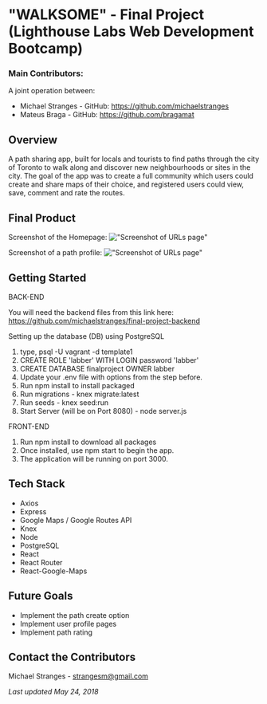 # "WALKSOME" - Final Project (Lighthouse Labs Web Development Bootcamp)
### Main Contributors:

A joint operation between:

- Michael Stranges - GitHub: https://github.com/michaelstranges
- Mateus Braga - GitHub: https://github.com/bragamat

## Overview

A path sharing app, built for locals and tourists to find paths through the city of Toronto to walk along and discover new neighbourhoods or sites in the city. The goal of the app was to create a full community which users could create and share maps of their choice, and registered users could view, save, comment and rate the routes.   

## Final Product

Screenshot of the Homepage:
!["Screenshot of URLs page"](https://github.com/michaelstranges/final-project-frontend/blob/master/public/ReadMe%20Photos/WalksomeHome.png)

Screenshot of a path profile:
!["Screenshot of URLs page"](https://github.com/michaelstranges/final-project-frontend/blob/master/public/ReadMe%20Photos/WalkProfile.png)

## Getting Started

BACK-END

You will need the backend files from this link here:
https://github.com/michaelstranges/final-project-backend

Setting up the database (DB) using PostgreSQL

1. type, psql -U vagrant -d template1
2. CREATE ROLE 'labber' WITH LOGIN password 'labber'
3. CREATE DATABASE finalproject OWNER labber
4. Update your .env file with options from the step before.
5. Run npm install to install packaged
6. Run migrations - knex migrate:latest
7. Run seeds - knex seed:run
8. Start Server (will be on Port 8080) - node server.js

FRONT-END

1. Run npm install to download all packages
2. Once installed, use npm start to begin the app.
3. The application will be running on port 3000.

## Tech Stack

- Axios
- Express
- Google Maps / Google Routes API
- Knex
- Node
- PostgreSQL
- React
- React Router
- React-Google-Maps

## Future Goals

- Implement the path create option
- Implement user profile pages
- Implement path rating

## Contact the Contributors
Michael Stranges - strangesm@gmail.com

*Last updated May 24, 2018*

